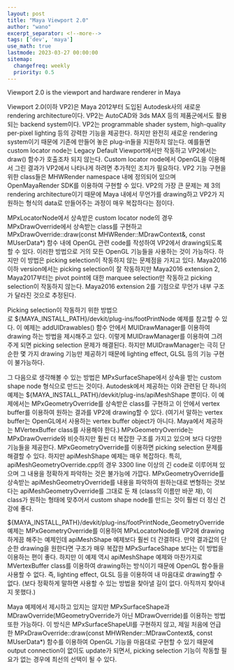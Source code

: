 ```yaml
---
layout: post
title: "Maya Viewport 2.0"
author: "wano"
excerpt_separator: <!--more-->
tags: ['dev', 'maya']
use_math: true
lastmode: 2023-03-27 00:00:00
sitemap:
  changefreq: weekly
  priority: 0.5
---
```


Viewport 2.0 is the viewport and hardware renderer in Maya<!--more-->

Viewport 2.0(이하 VP2)은 Maya 2012부터 도입된 Autodesk사의 새로운 rendering architecture이다. VP2는 AutoCAD와 3ds MAX 등의 제품군에서도 활용되는 backend system이다. VP2는 programmable shader system, high-quality per-pixel lighting 등의 강력한 기능을 제공한다. 하지만 완전히 새로운 rendering system이기 때문에 기존에 만들어 놓은 plug-in들을 지원하지 않는다. 예를들면 custom locator node는 Legacy Default Viewport에서만 작동하고 VP2에서는 draw() 함수가 호출조차 되지 않는다. Custom locator node에서 OpenGL을 이용해서 그린 결과가 VP2에서 나타나게 하려면 추가적인 조치가 필요하다. VP2 기능 구현을 위한 class들은 MHWRender namespace 내에 정의되어 있으며 OpenMayaRender SDK를 이용하여 구현할 수 있다. VP2의 가장 큰 문제는 제 3의 rendering architecture이기 때문에 Maya 내에서 무언가를 drawing하고 VP2가 지원하는 형식의 data로 만들어주는 과정이 매우 복잡하다는 점이다.

MPxLocatorNode에서 상속받은 custom locator node의 경우 MPxDrawOverride에서 상속받는 class를 구현하고 MPxDrawOverride::draw(const MHWRender::MDrawContext&, const MUserData*) 함수 내에 OpenGL 관련 code를 작성하여 VP2에서 drawing되도록 할 수 있다. 이러한 방법으로 거의 모든 OpenGL 기능들을 사용하는 것이 가능하다. 하지만 이 방법은 picking selection이 작동하지 않는 문제점을 가지고 있다. Maya2016 이하 version에서는 picking selection이 잘 작동하지만 Maya2016 extension 2, Maya2017부터는 pivot point에 대한 marquee selection만 작동하고 picking selection이 작동하지 않는다. Maya2016 extension 2를 기점으로 무언가 내부 구조가 달라진 것으로 추정된다.

Picking selection이 작동하기 위한 방법으로 ${MAYA_INSTALL_PATH}/devkit/plug-ins/footPrintNode 예제를 참고할 수 있다. 이 예제는 addUIDrawables() 함수 안에서 MUIDrawManager를 이용하여 drawing 하는 방법을 제시해주고 있다. 이렇게 MUIDrawManager를 이용하여 그려주게 되면 picking selection 문제가 해결된다. 하지만 MUIDrawManager는 극히 단순한 몇 가지 drawing 기능만 제공하기 때문에 lighting effect, GLSL 등의 기능 구현이 불가능하다.

그 다음으로 생각해볼 수 있는 방법은 MPxSurfaceShape에서 상속을 받는 custom shape node 형식으로 만드는 것이다. Autodesk에서 제공하는 이와 관련된 단 하나의 예제는 ${MAYA_INSTALL_PATH}/devkit/plug-ins/apiMeshShape 뿐이다. 이 예제에서는 MPxGeometryOverride를 상속받은 class를 구현하고 이 안에서 vertex buffer를 이용하여 원하는 결과를 VP2에 drawing할 수 있다. (여기서 말하는 vertex buffer는 OpenGL에서 사용하는 vertex buffer object가 아니다. Maya에서 제공하는 MVertexBuffer class를 사용해야 한다.) MPxGeometryOverride는 MPxDrawOverride와 비슷하지만 훨씬 더 복잡한 구조를 가지고 있으며 보다 다양한 기능들을 제공한다. MPxGeometryOverride를 이용하면 picking selection 문제를 해결할 수 있다. 하지만 apiMeshShape 예제는 매우 복잡하다. 특히, apiMeshGeometryOverride.cpp의 경우 3300 line 이상의 긴 code로 이루어져 있으며 그 내용을 정확하게 파악하는 것은 불가능에 가깝다. MPxGeometryOverride를 상속받는 apiMeshGeometryOverride를 내용을 파악하여 원하는대로 변형하는 것보다는 apiMeshGeometryOverride를 그대로 둔 채 (class의 이름만 바꾼 채), 이 class가 원하는 형태에 맞추어서 custom shape node를 만드는 것이 훨씬 더 정신 건강에 좋다.

${MAYA_INSTALL_PATH}/devkit/plug-ins/footPrintNode_GeometryOverride 예제는 MPxGeometryOverride를 이용하여 MPxLocatorNode를 VP2에 drawing하게끔 해주는 예제인데 apiMeshShape 예제보다 훨씬 더 간결하다. 만약 결과값의 단순한 drawing을 원한다면 구조가 매우 복잡한 MPxSurfaceShape 보다는 이 방법을 이용하는 편이 좋다. 하지만 이 예제 역시 apiMeshShape 예제와 마찬가지로 MVertexBuffer class를 이용하여 drawing하는 방식이기 때문에 OpenGL 함수들을 사용할 수 없다. 즉, lighting effect, GLSL 등을 이용하여 내 마음대로 drawing할 수 없다. (보다 정확하게 말하면 사용할 수 있는 방법을 찾아낼 길이 없다. 아직까지 찾아내지 못했다.)

Maya 예제에서 제시하고 있지는 않지만 MPxSurfaceShape과 MDrawOverride(MGeometryOverride가 아닌 MDrawOverride)를 이용하는 방법 또한 가능하다. 이 방식은 MPxSurfaceShapeUI를 구현하지 않고, 제일 처음에 언급한 MPxDrawOverride::draw(const MHWRender::MDrawContext&, const MUserData*) 함수를 이용하여 OpenGL 기능을 마음대로 구현할 수 있기 때문에 output connection이 없이도 update가 되면서, picking selection 기능이 작동할 필요가 없는 경우에 최선의 선택이 될 수 있다.
